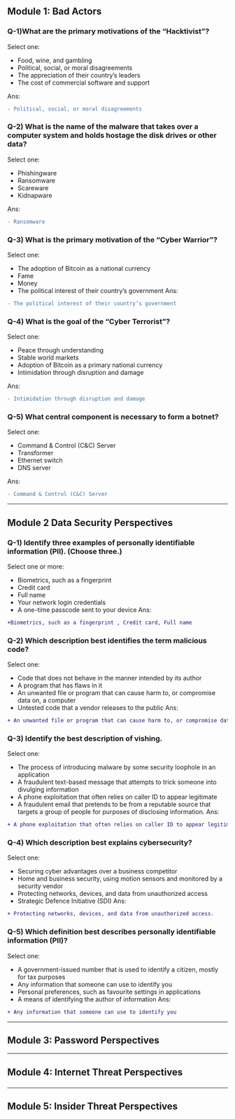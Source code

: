 ## Module 1: Bad Actors
### Q-1)What are the primary motivations of the “Hacktivist”?
Select one:
- Food, wine, and gambling
- Political, social, or moral disagreements
- The appreciation of their country’s leaders
- The cost of commercial software and support

Ans: 
```diff
- Political, social, or moral disagreements
```

### Q-2) What is the name of the malware that takes over a computer system and holds hostage the disk drives or other data?
Select one:
- Phishingware
- Ransomware
- Scareware
- Kidnapware

Ans: 
```diff
- Ransomware
```


### Q-3) What is the primary motivation of the “Cyber Warrior”?
Select one:
- The adoption of Bitcoin as a national currency
- Fame
- Money
- The political interest of their country’s government
Ans: 
```diff
- The political interest of their country’s government
```


### Q-4) What is the goal of the “Cyber Terrorist”?
Select one:
- Peace through understanding
- Stable world markets
- Adoption of Bitcoin as a primary national currency
- Intimidation through disruption and damage

Ans: 
```diff
- Intimidation through disruption and damage
```

### Q-5) What central component is necessary to form a botnet?
Select one:
- Command & Control (C&C) Server
- Transformer
- Ethernet switch
- DNS server

Ans: 
```diff
- Command & Control (C&C) Server
```
- - -

## Module 2 Data Security Perspectives

### Q-1) Identify three examples of personally identifiable information (PII). (Choose three.)
Select one or more:
- Biometrics, such as a fingerprint
- Credit card
- Full name
- Your network login credentials
- A one-time passcode sent to your device
Ans:
```diff
+Biometrics, such as a fingerprint , Credit card, Full name
```

### Q-2) Which description best identifies the term malicious code?
Select one:
- Code that does not behave in the manner intended by its author
- A program that has flaws in it
- An unwanted file or program that can cause harm to, or compromise data on, a computer
- Untested code that a vendor releases to the public
Ans:
```diff
+ An unwanted file or program that can cause harm to, or compromise data on, a computer.
```

### Q-3) Identify the best description of vishing.
Select one:
- The process of introducing malware by some security loophole in an application
- A fraudulent text-based message that attempts to trick someone into divulging information
- A phone exploitation that often relies on caller ID to appear legitimate
- A fraudulent email that pretends to be from a reputable source that targets a group of people for purposes of disclosing information.
Ans:
```diff
+ A phone exploitation that often relies on caller ID to appear legitimate.
```

### Q-4) Which description best explains cybersecurity?
Select one:
- Securing cyber advantages over a business competitor
- Home and business security, using motion sensors and monitored by a security vendor
- Protecting networks, devices, and data from unauthorized access
- Strategic Defence Initiative (SDI)
Ans:
```diff
+ Protecting networks, devices, and data from unauthorized access.  
```

### Q-5) Which definition best describes personally identifiable information (PII)?
Select one:

- A government-issued number that is used to identify a citizen, mostly for tax purposes
- Any information that someone can use to identify you
- Personal preferences, such as favourite settings in applications
- A means of identifying the author of information
Ans:
```diff
+ Any information that someone can use to identify you
```

- - -
## Module 3: Password Perspectives

- - -
## Module 4: Internet Threat Perspectives
###

- - -
## Module 5: Insider Threat Perspectives
### 

